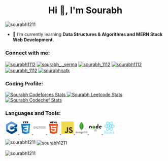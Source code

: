 <h1 align="center">Hi 👋, I'm Sourabh</h1>

<p align="left"> <img src="https://komarev.com/ghpvc/?username=sourabh1211&label=Profile%20views&color=0e75b6&style=flat" alt="sourabh1211" /> </p>

- 🌱 I’m currently learning **Data Structures & Algorithms and MERN Stack Web Development.**

<h3 align="left">Connect with me:</h3>
<p align="left">
<a href="https://linkedin.com/in/sourabh1112" target="blank"><img align="center" src="https://raw.githubusercontent.com/rahuldkjain/github-profile-readme-generator/master/src/images/icons/Social/linked-in-alt.svg" alt="sourabh1112" height="30" width="40" /></a>
<a href="https://instagram.com/sourabh_._verma" target="blank"><img align="center" src="https://raw.githubusercontent.com/rahuldkjain/github-profile-readme-generator/master/src/images/icons/Social/instagram.svg" alt="sourabh_._verma" height="30" width="40" /></a>
<a href="https://www.codechef.com/users/sourabh_1112" target="blank"><img align="center" src="https://cdn.jsdelivr.net/npm/simple-icons@3.1.0/icons/codechef.svg" alt="sourabh_1112" height="30" width="40" /></a>
<a href="https://codeforces.com/profile/sourabh1112" target="blank"><img align="center" src="https://raw.githubusercontent.com/rahuldkjain/github-profile-readme-generator/master/src/images/icons/Social/codeforces.svg" alt="sourabh1112" height="30" width="40" /></a>
<a href="https://www.leetcode.com/sourabh_1112" target="blank"><img align="center" src="https://raw.githubusercontent.com/rahuldkjain/github-profile-readme-generator/master/src/images/icons/Social/leet-code.svg" alt="sourabh_1112" height="30" width="40" /></a>
<a href="https://auth.geeksforgeeks.org/user/sourabhnatk" target="blank"><img align="center" src="https://raw.githubusercontent.com/rahuldkjain/github-profile-readme-generator/master/src/images/icons/Social/geeks-for-geeks.svg" alt="sourabhnatk" height="30" width="40" /></a>
</p>

<h3 align="left">Coding Profile:</h3>
<span>
<a href="https://codeforces.com/profile/sourabh1112">
<img height="316" src="https://codeforces-readme-stats.vercel.app/api/card?username=sourabh1112&theme=github_dark&force_username=true&border_color=404040" alt="Sourabh Codeforces Stats"/>
</a>
<a href="https://leetcode.com/sourabh_1112/">
<img height="316" src="https://leetcard.jacoblin.cool/sourabh_1112?theme=dark&font=Ubuntu&cache=14400&ext=contest&sheets=https://gist.githubusercontent.com/RedHeadphone/5e715e284c89cace8f5fa09f7fb930b8/raw/ec0be570f114124b1a2156a660d67baa0ab5639d/leetcode_stats_card.css" alt="Sourabh Leetcode Stats"/>
</a>
<a href="https://www.codechef.com/users/sourabh_1112">
<img height="316" src="https://code-chef-stats-app.vercel.app" alt="Sourabh Codechef Stats"/>
</a>

<h3 align="left">Languages and Tools:</h3>
<p align="left"> 
<a href="https://www.w3schools.com/cpp/" target="_blank" rel="noreferrer"> <img src="https://raw.githubusercontent.com/devicons/devicon/master/icons/cplusplus/cplusplus-original.svg" alt="cplusplus" width="40" height="40"/> </a> 
<a href="https://www.w3schools.com/css/" target="_blank" rel="noreferrer"> <img src="https://raw.githubusercontent.com/devicons/devicon/master/icons/css3/css3-original-wordmark.svg" alt="css3" width="40" height="40"/> </a> 
<a href="https://expressjs.com" target="_blank" rel="noreferrer"> <img src="https://raw.githubusercontent.com/devicons/devicon/master/icons/express/express-original-wordmark.svg" alt="express" width="40" height="40"/> </a> 
<a href="https://www.w3.org/html/" target="_blank" rel="noreferrer"> <img src="https://raw.githubusercontent.com/devicons/devicon/master/icons/html5/html5-original-wordmark.svg" alt="html5" width="40" height="40"/> </a> 
<a href="https://developer.mozilla.org/en-US/docs/Web/JavaScript" target="_blank" rel="noreferrer"> <img src="https://raw.githubusercontent.com/devicons/devicon/master/icons/javascript/javascript-original.svg" alt="javascript" width="40" height="40"/> </a> 
<a href="https://www.mongodb.com/" target="_blank" rel="noreferrer"> <img src="https://raw.githubusercontent.com/devicons/devicon/master/icons/mongodb/mongodb-original-wordmark.svg" alt="mongodb" width="40" height="40"/> </a> 
<a href="https://nodejs.org" target="_blank" rel="noreferrer"> <img src="https://raw.githubusercontent.com/devicons/devicon/master/icons/nodejs/nodejs-original-wordmark.svg" alt="nodejs" width="40" height="40"/> </a> 
<a href="https://reactjs.org/" target="_blank" rel="noreferrer"> <img src="https://raw.githubusercontent.com/devicons/devicon/master/icons/react/react-original-wordmark.svg" alt="react" width="40" height="40"/> </a> 
</p>

<p><img align="left" src="https://github-readme-stats.vercel.app/api/top-langs?username=sourabh1211&show_icons=true&locale=en&layout=compact" alt="sourabh1211" /></p>

<p>&nbsp;<img align="center" src="https://github-readme-stats.vercel.app/api?username=sourabh1211&show_icons=true&locale=en" alt="sourabh1211" /></p>

<p><img align="center" src="https://github-readme-streak-stats.herokuapp.com/?user=sourabh1211&" alt="sourabh1211" /></p>
